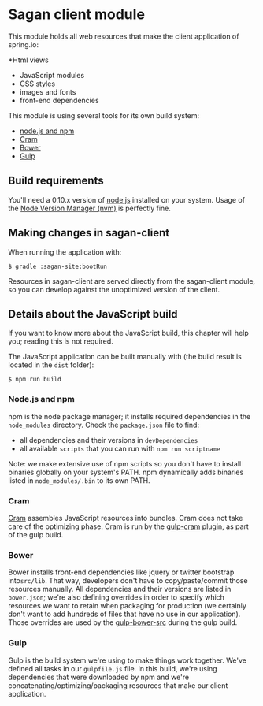 # Sagan client module

This module holds all web resources that make the client application of spring.io:

*Html views
* JavaScript modules
* CSS styles
* images and fonts
* front-end dependencies

This module is using several tools for its own build system:

* [node.js and npm](http://nodejs.org)
* [Cram](https://github.com/cujojs/cram)
* [Bower](http://bower.io)
* [Gulp](http://gulpjs.com)

## Build requirements

You'll need a 0.10.x version of [node.js](http://nodejs.org) installed on your system.
Usage of the [Node Version Manager (nvm)](https://github.com/creationix/nvm) is perfectly fine.

## Making changes in sagan-client

When running the application with:

```
$ gradle :sagan-site:bootRun
```

Resources in sagan-client are served directly from the sagan-client module, so you can develop against the
unoptimized version of the client.

## Details about the JavaScript build

If you want to know more about the JavaScript build, this chapter will help you; reading this is not required.

The JavaScript application can be built manually with (the build result is located in the `dist` folder):

```
$ npm run build
```

### Node.js and npm

npm is the node package manager; it installs required dependencies in the `node_modules` directory.
Check the `package.json` file to find:

- all dependencies and their versions in `devDependencies`
- all available `scripts` that you can run with `npm run scriptname`

Note: we make extensive use of npm scripts so you don't have to install binaries globally on your system's PATH.
npm dynamically adds binaries listed in `node_modules/.bin` to its own PATH.

### Cram

[Cram](https://github.com/cujojs/cram) assembles JavaScript resources into bundles. Cram does not take care of the
optimizing phase. Cram is run by the [gulp-cram](https://github.com/bclozel/gulp-cram) plugin, as part of the
gulp build.

### Bower

Bower installs front-end dependencies like jquery or twitter bootstrap into`src/lib`.
That way, developers don't have to copy/paste/commit those resources manually.
All dependencies and their versions are listed in `bower.json`; we're also defining overrides in order to specify
which resources we want to retain when packaging for production (we certainly don't want to add hundreds of files
that have no use in our application). Those overrides are used by the
[gulp-bower-src](https://github.com/bclozel/gulp-bower-src) during the gulp build.

### Gulp

Gulp is the build system we're using to make things work together.
We've defined all tasks in our `gulpfile.js` file.
In this build, we're using dependencies that were downloaded by npm and we're concatenating/optimizing/packaging
resources that make our client application.